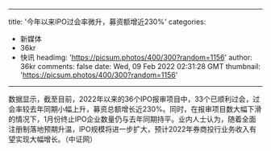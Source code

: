 
---
title: '今年以来IPO过会率微升，募资额增近230%'
categories: 
 - 新媒体
 - 36kr
 - 快讯
headimg: 'https://picsum.photos/400/300?random=1156'
author: 36kr
comments: false
date: Wed, 09 Feb 2022 02:31:28 GMT
thumbnail: 'https://picsum.photos/400/300?random=1156'
---

<div>   
数据显示，截至目前，2022年以来的36个IPO报审项目中，33个已顺利过会，过会率较去年同期小幅上升，募资总额增长近230%。同时，在报审项目数大幅下滑的情况下，1月份终止IPO企业数量仍与去年同期持平。业内人士认为，随着全面注册制落地预期升温，IPO规模将进一步扩大，预计2022年券商投行业务收入有望实现大幅增长。（中证网）  
</div>
            